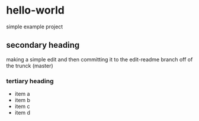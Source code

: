 # hello-world
simple example project

## secondary heading
making a simple edit and then committing it to the edit-readme branch off of the trunck (master)

### tertiary heading

* item a
* item b
* item c
* item d

